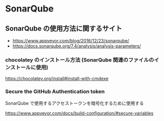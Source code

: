 # SonarQube

## SonarQube の使用方法に関するサイト

- https://www.appveyor.com/blog/2016/12/23/sonarqube/
- https://docs.sonarqube.org/7.4/analysis/analysis-parameters/

### chocolatey のインストール方法 (SonarQube 関連のファイルのインストールに使用)

https://chocolatey.org/install#install-with-cmdexe

### Secure the GitHub Authentication token

SonarQube で使用するアクセストークンを暗号化するために使用する

https://www.appveyor.com/docs/build-configuration/#secure-variables
